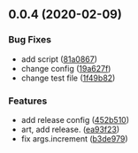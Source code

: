 ## 0.0.4 (2020-02-09)

### Bug Fixes

* add script ([81a0867](https://github.com/MicroAppJS/plugin-deploy/commit/81a0867ef67e9efa9b1a6c586b6a8b1b5c4ec57a))
* change config ([19a627f](https://github.com/MicroAppJS/plugin-deploy/commit/19a627f5c1a86e128dc61ec20f47f7abce74a086))
* change test file ([1f49b82](https://github.com/MicroAppJS/plugin-deploy/commit/1f49b8221ddd45627915beeda58b66c93402e6a3))

### Features

* add release config ([452b510](https://github.com/MicroAppJS/plugin-deploy/commit/452b5108de7454d10d2af9240a10a0f891891014))
* art, add release. ([ea93f23](https://github.com/MicroAppJS/plugin-deploy/commit/ea93f23defd4928f67a759c03eaa7928577da6c4))
* fix args.increment ([b3de979](https://github.com/MicroAppJS/plugin-deploy/commit/b3de979d8dc9258817e30c7b99245026a64c7088))
